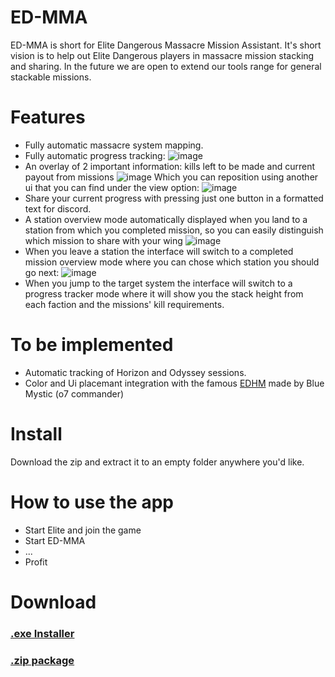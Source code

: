 # ED-MMA
ED-MMA is short for Elite Dangerous Massacre Mission Assistant.
It's short vision is to help out Elite Dangerous players in massacre mission stacking and sharing.
In the future we are open to extend our tools range for general stackable missions.

# Features
- Fully automatic massacre system mapping.
- Fully automatic progress tracking:
![image](https://user-images.githubusercontent.com/54154570/166201750-270c8a55-f99f-48b7-86f3-9fb62001fedd.png)
- An overlay of 2 important information: kills left to be made and current payout from missions
![image](https://user-images.githubusercontent.com/54154570/166201671-7381886c-4c31-4005-bdb6-23ce1de54c3a.png)
Which you can reposition using another ui that you can find under the view option:
![image](https://user-images.githubusercontent.com/54154570/166206429-33991696-a664-405e-81c2-e8eaa550e78b.png)
- Share your current progress with pressing just one button in a formatted text for discord.
- A station overview mode automatically displayed when you land to a station from which you completed mission, so you can easily distinguish which mission to share with your wing
![image](https://user-images.githubusercontent.com/54154570/166201893-730c2fbf-2468-4495-a185-beff000b65fa.png)
- When you leave a station the interface will switch to a completed mission overview mode where you can chose which station you should go next:
![image](https://user-images.githubusercontent.com/54154570/166201956-e872b197-3831-4ebe-a664-13acbe329fb3.png)
- When you jump to the target system the interface will switch to a progress tracker mode where it will show you the stack height from each faction and the missions' kill requirements.

# To be implemented

- Automatic tracking of Horizon and Odyssey sessions.
- Color and Ui placemant integration with the famous [EDHM](https://github.com/BlueMystical/EDHM_UI) made by Blue Mystic (o7 commander)

# Install

Download the zip and extract it to an empty folder anywhere you'd like.

# How to use the app

- Start Elite and join the game
- Start ED-MMA
- ...
- Profit

# Download

### [.exe Installer](https://github.com/ED-MMA/Source/releases/download/1.0/EliteMoney.exe)
### [.zip package](https://github.com/ED-MMA/Source/releases/download/1.0/EliteMoney.zip)
